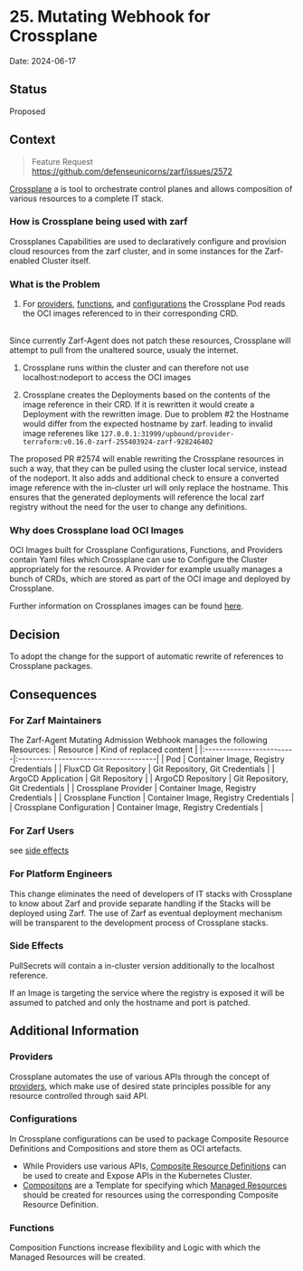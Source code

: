 # 25. Mutating Webhook for Crossplane

Date: 2024-06-17

## Status

Proposed

## Context

> Feature Request <https://github.com/defenseunicorns/zarf/issues/2572>

[Crossplane](https://crossplane.io) a is tool to orchestrate control planes and allows composition of various resources to a complete IT stack.

### How is Crossplane being used with zarf
Crossplanes Capabilities are used to declaratively configure and provision cloud resources from the zarf cluster, and in some instances for the Zarf-enabled Cluster itself.

### What is the Problem
1. For [providers](#providers), [functions](#functions), and [configurations](#configurations) the Crossplane Pod reads the OCI images referenced to in their corresponding CRD.
<br>
Since currently Zarf-Agent does not patch these resources, Crossplane will attempt to pull from the unaltered source, usualy the internet.

1. Crossplane runs within the cluster and can therefore not use localhost:nodeport to access the OCI images

1. Crossplane creates the Deployments based on the contents of the image reference in their CRD. If it is rewritten it would create a Deployment with the rewritten image.
Due to problem #2 the Hostname would differ from the expected hostname by zarf. leading to invalid image referenes like `127.0.0.1:31999/upbound/provider-terraform:v0.16.0-zarf-255403924-zarf-928246402`

The proposed PR #2574 will enable rewriting the Crossplane resources in such a way, that they can be pulled using the cluster local service, instead of the nodeport.
It also adds and additional check to ensure a converted image reference with the in-cluster url will only replace the hostname. This ensures that the generated deployments will reference the local zarf registry without the need for the user to change any definitions.

### Why does Crossplane load OCI Images
OCI Images built for Crossplane Configurations, Functions, and Providers contain Yaml files which Crossplane can use to Configure the Cluster appropriately for the resource.
A Provider for example usually manages a bunch of CRDs, which are stored as part of the OCI image and deployed by Crossplane.

Further information on Crossplanes images can be found [here](https://github.com/crossplane/crossplane/blob/69fd693a2979e18dc980d9a9e10472d8f0394d09/contributing/specifications/xpkg.md).

## Decision
To adopt the change for the support of automatic rewrite of references to Crossplane packages.

## Consequences

### For Zarf Maintainers
The Zarf-Agent Mutating Admission Webhook manages the following Resources:
| Resource                 | Kind of replaced content              |
|:-------------------------|:--------------------------------------|
| Pod                      | Container Image, Registry Credentials |
| FluxCD Git Repository    | Git Repository, Git Credentials       |
| ArgoCD Application       | Git Repository                        |
| ArgoCD Repository        | Git Repository, Git Credentials       |
| Crossplane Provider      | Container Image, Registry Credentials |
| Crossplane Function      | Container Image, Registry Credentials |
| Crossplane Configuration | Container Image, Registry Credentials |

### For Zarf Users
see [side effects](#side-effects)

### For Platform Engineers
This change eliminates the need of developers of IT stacks with Crossplane to know about Zarf and provide separate handling if the Stacks will be deployed using Zarf. The use of Zarf as eventual deployment mechanism will be transparent to the development process of Crossplane stacks.

### Side Effects
PullSecrets will contain a in-cluster version additionally to the localhost reference.

If an Image is targeting the service where the registry is exposed it will be assumed to patched and only the hostname and port is patched.

## Additional Information

### Providers
Crossplane automates the use of various APIs through the concept of [providers](https://docs.crossplane.io/latest/concepts/providers/), which make use of desired state principles possible for any resource controlled through said API.

### Configurations
In Crossplane configurations can be used to package Composite Resource Definitions and Compositions and store them as OCI artefacts.
- While Providers use various APIs, [Composite Resource Definitions](https://docs.crossplane.io/v1.16/concepts/composite-resource-definitions/) can be used to create and Expose APIs in the Kubernetes Cluster.
- [Compositons](https://docs.crossplane.io/v1.16/concepts/compositions/) are a Template for specifying which [Managed Resources](https://docs.crossplane.io/v1.16/concepts/managed-resources/) should be created for resources using the corresponding Composite Resource Definition.

### Functions
Composition Functions increase flexibility and Logic with which the Managed Resources will be created.
